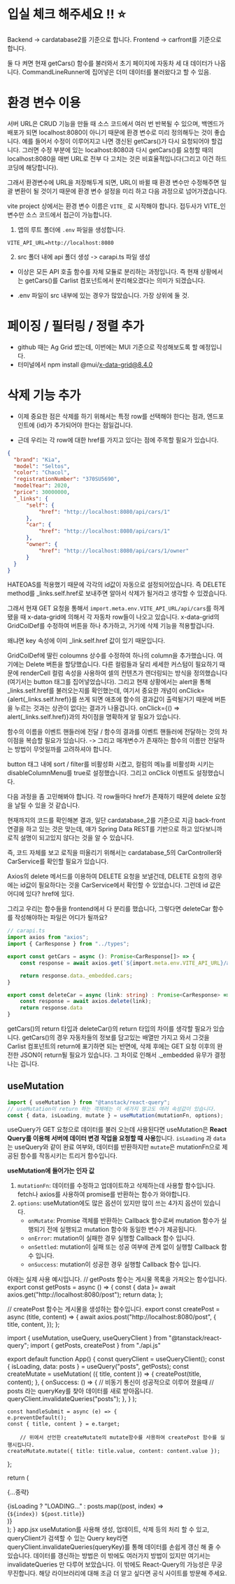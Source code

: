 # 입실 체크 해주세요 !! ⭐

Backend -> cardatabase2를 기준으로 합니다.
Frontend -> carfront를 기준으로 합니다.

둘 다 켜면 현재 getCars() 함수를 불러와서 초기 페이지에
자동차 세 대 데이터가 나옵니다.
CommandLineRunner에 집어넣은 더미 데이터를 불러왔다고 할 수 있음.

# 환경 변수 이용
서버 URL은 CRUD 기능을 만들 때 소스 코드에서 여러 번 반복될 수 있으며, 백엔드가 배포가 되면 localhost:8080이 아니기 때문에 환경 변수로 미리 정의해두는 것이 좋습니다. 예를 들어서 수정이 이루어지고 나면 갱신된 getCars()가 다시 요청되어야 할겁니다. 그러면 수정 부분에 있는 localhost:8080과 다시 getCars()를 요청할 때의 localhost:8080을 매번 URL로 전부 다 고치는 것은 비효율적입니다(그리고 이건 하드코딩에 해당합니다).

그래서 환경변수에 URL을 저장해두게 되면, URL이 바뀔 때 환경 변수만 수정해주면 일괄 변환이 될 것이기 때문에 환경 변수 설정을 미리 하고 다음 과정으로 넘어가겠습니다.

vite project 상에서는 환경 변수 이름은 `VITE_` 로 시작해야 합니다. 접두사가 VITE_인 변수만 소스 코드에서 접근이 가능합니다.

1. 앱의 루트 폴더에 `.env` 파일을 생성합니다.

`VITE_API_URL=http://localhost:8080`

2. src 폴더 내에 api 폴더 생성 -> carapi.ts 파일 생성
  - 이상은 모든 API 호출 함수를 자체 모듈로 분리하는 과정입니다. 즉 현재 상황에서는 getCars()를 Carlist 컴포넌트에서 분리해오겠다는 의미가 되겠습니다.

- .env 파일이 src 내부에 있는 경우가 많았습니다. 가장 상위에 둘 것.

# 페이징 / 필터링 / 정렬 추가
- github 때는 Ag Grid 썼는데, 이번에는 MUI 기준으로 작성해보도록 할 예정입니다.
- 터미널에서 npm install @mui/x-data-grid@8.4.0

# 삭제 기능 추가

- 이제 중요한 점은 삭제를 하기 위해서는 특정 row를 선택해야 한다는 점과, 엔드포인트에 {id}가 추가되어야 한다는 점일겁니다.

- 근데 우리는 각 row에 대한 href를 가지고 있다는 점에 주목할 필요가 있습니다.

```json
{
  "brand": "Kia",
  "model": "Seltos",
  "color": "Chacol",
  "registrationNumber": "370SU5690",
  "modelYear": 2020,
  "price": 30000000,
  "_links": {
      "self": {
          "href": "http://localhost:8080/api/cars/1"
      },
      "car": {
          "href": "http://localhost:8080/api/cars/1"
      },
      "owner": {
          "href": "http://localhost:8080/api/cars/1/owner"
      }
  }
}
```
HATEOAS를 적용했기 때문에 각각의 id값이 자동으로 설정되어있습니다. 즉 DELETE method를 _links.self.href로 보내주면 알아서 삭제가 될거라고 생각할 수 있겠습니다.

그래서 현재 GET 요청을 통해서 `import.meta.env.VITE_API_URL/api/cars`를 하게 됐을 때 x-data-grid에 의해서 각 자동차 row들이 나오고 있습니다. x-data-grid의 GridColDef를 수정하여 버튼을 하나 추가하고, 거기에 삭제 기능을 적용할겁니다.

왜냐면 key 속성에 이미 _link.self.href 값이 있기 때문입니다.

GridColDef에 딸린 coloumns 상수를 수정하여 하나의 column을 추가했습니다. 여기에는 Delete 버튼을 할당했습니다. 다른 컬럼들과 달리 세세한 커스텀이 필요하기 때문에 renderCell 컬럼 속성을 사용하여 셀의 컨텐츠가 렌더링되는 방식을 정의했습니다(여기서는 button 태그를 집어넣었습니다).
그리고 현재 상황에서는 alert을 통해 _links.self.href를 불러오는지를 확인했는데, 여기서 중요한 개념이
onClick={alert(_links.self.href)}를 쓰게 되면 애초에 함수의 결과값이 출력될거기 때문에 버튼을 누르는 것과는 상관이 없다는 결과가 나올겁니다.
onClick={() => alert(_links.self.href)}과의 차이점을 명확하게 알 필요가 있습니다.

함수의 이름을 이벤트 핸들러에 전달 / 함수의 결과를 이벤트 핸들러에 전달하는 것의 차이점을 복습할 필요가 있습니다. -> 그리고 매개변수가 존재하는 함수의 이름만 전달하는 방법이 무엇일까를 고려하셔야 합니다.

button 태그 내에 sort / filter를 비활성화 시켰고, 컬럼의 메뉴를 비활성화 시키는 disableColumnMenu를 true로 설정했습니다.
그리고 onClick 이벤트도 설정했습니다.

다음 과정을 좀 고민해봐야 합니다. 각 row들마다 href가 존재하기 때문에 delete 요청을 날릴 수 있을 것 같습니다.

현재까지의 코드를 확인해본 결과, 일단 cardatabase_2를 기준으로 지금 back-front 연결을 하고 있는 것은 맞는데, 얘가 Spring Data REST를 기반으로 하고 있다보니까 로직 설명이 되고있지 않다는 것을 알 수 있습니다.

즉, 코드 자체를 보고 로직을 떠올리기 위해서는 cardatabase_5의 CarController와 CarService를 확인할 필요가 있습니다.

Axios의 delete 메서드를 이용하여 DELETE 요청을 보낼건데, DELETE 요청의 경우에는 id값이 필요하다는 것을 CarService에서 확인할 수 있었습니다. 그런데 id 값은 어디에 있다? href에 있다.

그리고 우리는 함수들을 frontend에서 다 분리를 했습니다, 그렇다면 deleteCar 함수를 작성해야하는 파일은 어디가 될까요? 

```ts
// carapi.ts
import axios from "axios";
import { CarResponse } from "../types";

export const getCars = async (): Promise<CarResponse[]> => {
    const response = await axios.get(`${import.meta.env.VITE_API_URL}/api/cars`);

    return response.data._embedded.cars;
}

export const deleteCar = async (link: string) : Promise<CarResponse> => {
    const response = await axios.delete(link);
    return response.data
}
```
getCars()의 return 타입과 deleteCar()의 return 타입의 차이를 생각할 필요가 있습니다. getCars()의 경우 자동차들의 정보를 담고있는 배열만 가지고 와서 그것을 Carlist 컴포넌트의 return에 표기하면 되는 반면에, 삭제 후에는 GET 요청 이후의 완전한 JSON이 return될 필요가 있습니다. 그 차이로 인해서 ._embedded 유무가 결정나는 겁니다.

## useMutation

```jsx
import { useMutation } from "@tanstack/react-query";
// useMutation이 return 하는 객체에는 이 세가지 말고도 여러 속성값이 있습니다.
const { data, isLoading, mutate } = useMutation(mutationFn, options);
```

useQuery가 GET 요청으로 데이터를 불러 오는데 사용된다면 useMutation은 **React Query를 이용해 서버에 데이터 변경 작업을 요청할 때 사용**합니다.  `isLoading` 과 `data`는 useQuery와 같이 완료 여부와, 데이터를 반환하지만 `mutate`은 mutationFn으로 제공된 함수를 작동시키는 트리거 함수입니다.

**useMutation에 들어가는 인자 값**

1. `mutationFn`:  데이터를 수정하고 업데이트하고 삭제하는데 사용할 함수입니다. fetch나 axios를 사용하여 promise를 반환하는 함수가 와야합니다.
2. `options`:  useMutation에도 많은 옵션이 있지만 많이 쓰는 4가지 옵션이 있습니다.
    - `onMutate`: Promise 객체를 반환하는 Callback 함수로써 mutation 함수가 실행되기 전에 실행되고 mutation 함수와 동일한 변수가 제공됩니다.
    - `onError`: mutation이 실패한 경우 실행할 Callback 함수 입니다.
    - `onSettled`:  mutation이 실패 또는 성공 여부에 관계 없이 실행할 Callback 함수 입니다.
    - `onSuccess`: mutation이 성공한 경우 실행할 Callback 함수 입니다.

아래는 실제 사용 예시입니다.
// getPosts  함수는 게시물 목록을 가져오는 함수입니다.
export const getPosts = async () => {
  const { data }= await axios.get("http://localhost:8080/post");
  return data;
};

// createPost 함수는 게시물을 생성하는 함수입니다.
export const createPost = async (title, content) => {
	await axios.post("http://localhost:8080/post", {
      title,
      content,
    });
};

import { useMutation, useQuery, useQueryClient } from "@tanstack/react-query";
import { getPosts, createPost } from "./api.js"

export default function App() {
	const queryClient = useQueryClient();
	const { isLoading, data: posts } = useQuery("posts", getPosts);
	const createMutate = useMutation(
	    ({ title, content }) => {
	      createPost(title, content);
	    },
	    {
	      onSuccess: () => {
					// 비동기 통신이 성공적으로 이루어 졌을때
					// posts 라는 queryKey를 찾아 데이터를 새로 받아옵니다.
	        queryClient.invalidateQueries("posts"); 
	      },
	    }
	  );

	const handleSubmit = async (e) => {
    e.preventDefault();
    const { title, content } = e.target;
		
		// 위에서 선언한 createMutate의 mutate함수를 사용하여 createPost 함수를 실행시킵니다.
    createMutate.mutate({ title: title.value, content: content.value });
  };

  return (
    <div>
			<form onSubmit={handleSubmit}>
			{...중략}
			</form>
      {isLoading
        ? "LOADING..."
        : posts.map((post, index) => <div>{`${index}) ${post.title}`}</div>)}
    </div>
  );
}
app.jsx
​
useMutation를 사용해 생성, 업데이트, 삭제 등의 처리 할 수 있고, queryClient가 검색할 수 있는 Query key라면 queryClient.invalidateQueries(queryKey)를 통해 데이터를 손쉽게 갱신 해 줄 수 있습니다. 데이터를 갱신하는 방법은 이 밖에도 여러가지 방법이 있지만 여기서는 invalidateQueries 만 다루어 보았습니다.
이 밖에도 React-Query의 가능성은 무궁무진합니다. 해당 라이브러리에 대해 조금 더 알고 싶다면 공식 사이트를 방문해 주세요.